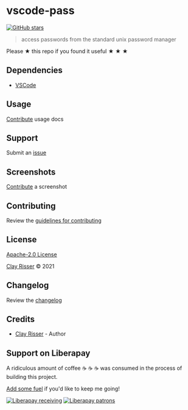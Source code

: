 # vscode-pass

[![GitHub stars](https://img.shields.io/github/stars/clayrisser/vscode-pass.svg?style=social&label=Stars)](https://github.com/clayrisser/vscode-pass)

> access passwords from the standard unix password manager

Please ★ this repo if you found it useful ★ ★ ★

## Dependencies

- [VSCode](https://code.visualstudio.com)

## Usage

[Contribute](https://github.com/clayrisser/vscode-pass/blob/master/CONTRIBUTING.md) usage docs

## Support

Submit an [issue](https://github.com/clayrisser/vscode-pass/issues/new)

## Screenshots

[Contribute](https://github.com/clayrisser/vscode-pass/blob/master/CONTRIBUTING.md) a screenshot

## Contributing

Review the [guidelines for contributing](https://github.com/clayrisser/vscode-pass/blob/master/CONTRIBUTING.md)

## License

[Apache-2.0 License](https://github.com/clayrisser/vscode-pass/blob/master/LICENSE)

[Clay Risser](https://clayrisser.com) © 2021

## Changelog

Review the [changelog](https://github.com/clayrisser/vscode-pass/blob/master/CHANGELOG.md)

## Credits

- [Clay Risser](https://clayrisser.com) - Author

## Support on Liberapay

A ridiculous amount of coffee ☕ ☕ ☕ was consumed in the process of building this project.

[Add some fuel](https://liberapay.com/clayrisser/donate) if you'd like to keep me going!

[![Liberapay receiving](https://img.shields.io/liberapay/receives/clayrisser.svg?style=flat-square)](https://liberapay.com/clayrisser/donate)
[![Liberapay patrons](https://img.shields.io/liberapay/patrons/clayrisser.svg?style=flat-square)](https://liberapay.com/clayrisser/donate)
